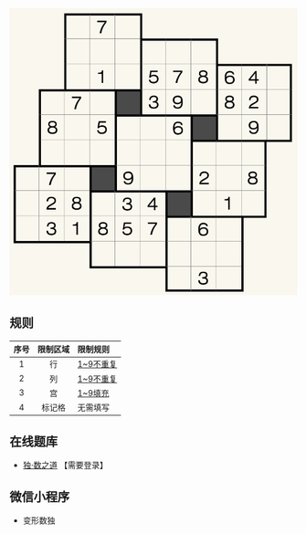 ![](../../../images/sudoku/破碎数独.png)

## 规则
| 序号 | 限制区域 | 限制规则 |
| :---: | :---: | :--- |
| 1 | 行 | [1~9不重复] |
| 2 | 列 | [1~9不重复] |
| 3 | 宫 | [1~9填充] |
| 4 | 标记格 | 无需填写 |

## 在线题库
- [独·数之道](http://www.sudokufans.org.cn/lx/game.index.php?type=yw2) 【需要登录】

## 微信小程序
- 变形数独

[1~9不重复]: ../../../rules.md#1~9不重复
[1~9填充]: ../../../rules.md#1~9填充
